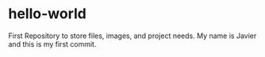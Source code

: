 # hello-world
First Repository to store files, images, and project needs.
My name is Javier and this is my first commit.
